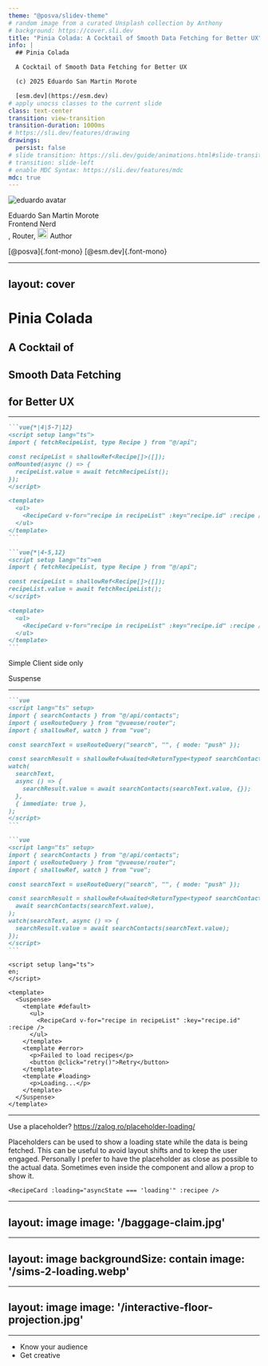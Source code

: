 ```yaml
---
theme: "@posva/slidev-theme"
# random image from a curated Unsplash collection by Anthony
# background: https://cover.sli.dev
title: "Pinia Colada: A Cocktail of Smooth Data Fetching for Better UX"
info: |
  ## Pinia Colada

  A Cocktail of Smooth Data Fetching for Better UX

  (c) 2025 Eduardo San Martin Morote

  [esm.dev](https://esm.dev)
# apply unocss classes to the current slide
class: text-center
transition: view-transition
transition-duration: 1000ms
# https://sli.dev/features/drawing
drawings:
  persist: false
# slide transition: https://sli.dev/guide/animations.html#slide-transitions
# transition: slide-left
# enable MDC Syntax: https://sli.dev/features/mdc
mdc: true
---
```


<div class="flex flex-col items-start h-full pt-16" >

<img class="w-32 h-32 mb-4 rounded-full" src="/posva.jpeg" alt="eduardo avatar">

<div class="text-left">

<span class="my-0 font-serif text-4xl font-bold">Eduardo San Martin Morote</span>
<br>
<span class="my-0 font-serif text-xl font-light">Frontend Nerd</span>
<br>
<span><logos-pinia />, <logos-vue /> Router, <img class="inline-block -translate-y-[5px]" style="height: 1.5em;" src="/vuefire.svg"> Author</span>

</div>

<span><carbon-logo-github /> <carbon-logo-x /> [@posva]{.font-mono} <logos-bluesky /> [@esm.dev]{.font-mono}</span>

</div>

<!--
Hello everyone! I'm Eduardo, or posva on GitHub and Twitter.

I'm the author of pinia, Vue Router, and other vue-related libraries like VueFire.

I have been part of the core team for a very long time, I think it's 8 years now.

During this journey I have encountered many different problems and I have tried to solve most of them.
Except for one, Data Fetching.
-->

---
layout: cover
---

# Pinia Colada

## A Cocktail of

## Smooth Data Fetching

## for Better UX

<!--
TODO: logo on the side or something to make it look better
-->

---

````md magic-move
```vue{*|4|5-7|12}
<script setup lang="ts">
import { fetchRecipeList, type Recipe } from "@/api";

const recipeList = shallowRef<Recipe[]>([]);
onMounted(async () => {
  recipeList.value = await fetchRecipeList();
});
</script>

<template>
  <ul>
    <RecipeCard v-for="recipe in recipeList" :key="recipe.id" :recipe />
  </ul>
</template>
```

```vue{*|4-5,12}
<script setup lang="ts">en
import { fetchRecipeList, type Recipe } from "@/api";

const recipeList = shallowRef<Recipe[]>([]);
recipeList.value = await fetchRecipeList();
</script>

<template>
  <ul>
    <RecipeCard v-for="recipe in recipeList" :key="recipe.id" :recipe />
  </ul>
</template>
```
````

<p v-click.hide="4">Simple Client side only</p>
<p v-click="4" v-click.hide="6">Suspense</p>

<!--

Classic SPA fetching, only on client. User clicks on recipee, comes back, reloads again (most of the time cached by the server).

-->

---

<!--
Suspense moves the responsibility of loading and errors to the parent component. For errors that
-->

````md magic-move
```vue
<script lang="ts" setup>
import { searchContacts } from "@/api/contacts";
import { useRouteQuery } from "@vueuse/router";
import { shallowRef, watch } from "vue";

const searchText = useRouteQuery("search", "", { mode: "push" });

const searchResult = shallowRef<Awaited<ReturnType<typeof searchContacts>>>();
watch(
  searchText,
  async () => {
    searchResult.value = await searchContacts(searchText.value, {});
  },
  { immediate: true },
);
</script>
```

```vue
<script lang="ts" setup>
import { searchContacts } from "@/api/contacts";
import { useRouteQuery } from "@vueuse/router";
import { shallowRef, watch } from "vue";

const searchText = useRouteQuery("search", "", { mode: "push" });

const searchResult = shallowRef<Awaited<ReturnType<typeof searchContacts>>>(
  await searchContacts(searchText.value),
);
watch(searchText, async () => {
  searchResult.value = await searchContacts(searchText.value);
});
</script>
```
````

```vue
<script setup lang="ts">
en;
</script>

<template>
  <Suspense>
    <template #default>
      <ul>
        <RecipeCard v-for="recipe in recipeList" :key="recipe.id" :recipe />
      </ul>
    </template>
    <template #error>
      <p>Failed to load recipes</p>
      <button @click="retry()">Retry</button>
    </template>
    <template #loading>
      <p>Loading...</p>
    </template>
  </Suspense>
</template>
```

---

Use a placeholder? <https://zalog.ro/placeholder-loading/>

Placeholders can be used to show a loading state while the data is being fetched. This can be useful to avoid layout shifts and to keep the user engaged. Personally I prefer to have the placeholder as close as possible to the actual data. Sometimes even inside the component and allow a prop to show it.

```vue-html
<RecipeCard :loading="asyncState === 'loading'" :recipee />
```

---
layout: image
image: '/baggage-claim.jpg'
---

---
layout: image
backgroundSize: contain
image: '/sims-2-loading.webp'
---


<!--
- Entertain the user reading
-->

---
layout: image
image: '/interactive-floor-projection.jpg'
---

<!--
A different public. Useful in different ways
- A moment of rest for the parents, or time to check where to have lunch
- Place it nearby the food court, allows people to wait until free spot
-->

---

- Know your audience
- Get creative

<!--
No silver bullet
Why do it? Because a perception slower wait times, creates a better experience.
-->

